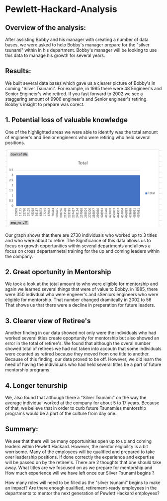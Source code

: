 # Pewlett-Hackard-Analysis
## Overview of the analysis:
After assisting Bobby and his manager with creating a number of data bases, we were asked to help Bobby's manager prepare for the
"silver tsunami" within in his department. Bobby's manager will be looking to use this data to manage his growth for several years.

## Results:
We built several data bases which gave us a clearer picture of Bobby's in coming "Silver Tsunami". For example, in 1985 there were 48 Engineer's and Senior Engineer's
who reitred. If you fast forward to 2002 we see a staggering amount of 9906 engineer's and Senior engineer's retiring. Bobby's insight to prepare was corect. 

## 1. Potential loss of valuable knowledge
One of the highlighted areas we were able to identify was the total amount of engineer's and Senior engineers who were retiring who held several positions. 


![](Images/total_title.png)



Our graph shows that there are 2730 individuals who worked up to 3 titles and who were about to retire. The Significance of this data 
allows us to focus on growth opportunities within several departments and allows a focus on cross departamnetal training for the up and coming leaders within the company. 


## 2. Great oportunity in Mentorship
We took a look at the total amount to who were eligible for mentorship and again we learned several things that were of value to Bobby. 
in 1985, there were 350 indivdual who were engeeer's and sSeniors engineers who were eligible for mentorship. That number changed dramitcally in 2002 to 56
That shows us that there were a decline in preperation for future leaders. 

## 3. Clearer view of Retiree's
Another finding in our data showed not only were the individuals who had worked several titles create opoprtunity for mentorship but also showed an error in the total of retiree's. We found that although the overal number showed total of retirees we had not taken into accoutn that some individuals were counted as retired because they moved from one title to another. Because of this finding, our data proved to be off. However, we did learn the need of having the individuals who had held several titles be a part of future mentorship programs. 

## 4. Longer tenurship
We, also found that although there a "Silver Tsunami" on the way the average individual worked at the company for about 5  to 17 years. Because of that, we believe that in order 
to curb future Tsunamies mentorship programs would be a part of the culture from day one. 


## Summary:
We see that there will be many opportunities open up to up and coming leaders within Pewlett Hackard. However, the mentor eligibility is a bit worrisome. 
Many of the employees will be qualified and prepared to take over leadership positions. If done correctly the experience and expertise will be passed on by the retiree's.
There are 2 thoughts that one should take away. What titles are we foscused on as we prepare for mentorship and How much experience will we have left once our Silver Tsunami begins ? 

How many roles will need to be filled as the "silver tsunami" begins to make an impact?
Are there enough qualified, retirement-ready employees in the departments to mentor the next generation of Pewlett Hackard employees?
